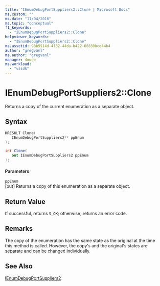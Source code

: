 ```yaml
---
title: "IEnumDebugPortSuppliers2::Clone | Microsoft Docs"
ms.custom: ""
ms.date: "11/04/2016"
ms.topic: "conceptual"
f1_keywords: 
  - "IEnumDebugPortSuppliers2::Clone"
helpviewer_keywords: 
  - "IEnumDebugPortSuppliers2::Clone"
ms.assetid: 98b9914d-4f32-44da-b422-68830bce44b4
author: "gregvanl"
ms.author: "gregvanl"
manager: douge
ms.workload: 
  - "vssdk"
---
```

# IEnumDebugPortSuppliers2::Clone
Returns a copy of the current enumeration as a separate object.  
  
## Syntax  
  
```cpp  
HRESULT Clone(  
   IEnumDebugPortSuppliers2** ppEnum  
);  
```  
  
```csharp  
int Clone(  
   out IEnumDebugPortSuppliers2 ppEnum  
);  
```  
  
#### Parameters  
 `ppEnum`  
 [out] Returns a copy of this enumeration as a separate object.  
  
## Return Value  
 If successful, returns `S_OK`; otherwise, returns an error code.  
  
## Remarks  
 The copy of the enumeration has the same state as the original at the time this method is called. However, the copy's and the original's states are separate and can be changed individually.  
  
## See Also  
 [IEnumDebugPortSuppliers2](../../../extensibility/debugger/reference/ienumdebugportsuppliers2.md)